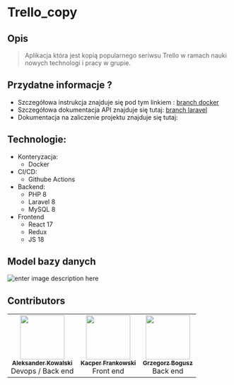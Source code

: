 
# Trello_copy

## Opis

> Aplikacja która jest kopią popularnego seriwsu Trello w ramach nauki
> nowych technologi i pracy w grupie.
## Przydatne informacje ?
- Szczegółowa instrukcja znajduje się pod tym linkiem : [branch docker](https://github.com/PHReactive/trello_copy/tree/docker)
- Szczegółowa dokumentacja API znajduje się tutaj:   [branch laravel](https://github.com/PHReactive/trello_copy/blob/laravel/README.md)
-  Dokumentacja na zaliczenie projektu znajduje się tutaj: 
## Technologie:
- Konteryzacja:
	- Docker
- CI/CD:
	- Githube Actions
 - Backend:
	 - PHP 8
	 - Laravel 8
	 - MySQL 8
 - Frontend
	 - React 17
	 - Redux
	 -  JS 18
## Model bazy danych
![enter image description here](https://i.imgur.com/hjzhU2U.png)

##  Contributors

 <table>
  <tr>
    <td align="center"><a href="https://github.com/MrHDOLEK"><img src="https://avatars3.githubusercontent.com/u/27227621?s=460&u=069465d3f3be2023b139af01b624136ee7c34f25&v=4" width="100px;" alt=""/><br /><sub><b>Aleksander Kowalski</b></sub></a><br />Devops / Back end
    <a href="#question-kentcdodds" title="Answering Questions"></td>
    <td align="center"><a href="https://github.com/shiragaira"><img src="https://avatars0.githubusercontent.com/u/66391990?s=460&v=4" width="100px;" alt=""/><br /><sub><b>Kacper Frankowski </b></sub></a><br />Front end
     </td>
    <td align="center"><a href="https://github.com/grzegorzbogusz"><img src="https://avatars.githubusercontent.com/u/72165903?v=4" width="100px;" alt=""/><br /><sub><b>Grzegorz Bogusz</b></sub></a><br />Back end</td>
  </tr>
</table>

